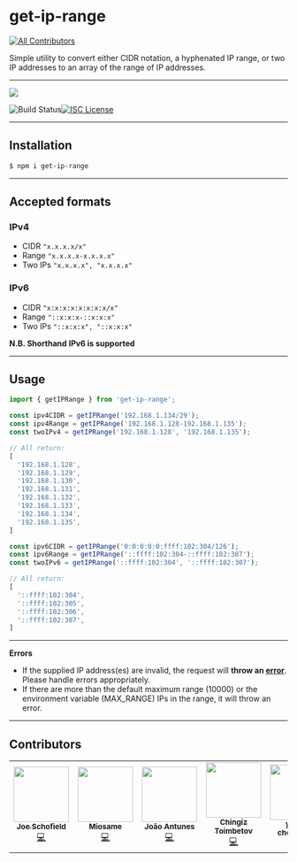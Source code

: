 # get-ip-range
<!-- ALL-CONTRIBUTORS-BADGE:START - Do not remove or modify this section -->
[![All Contributors](https://img.shields.io/badge/all_contributors-6-orange.svg?style=flat-square)](#contributors-)
<!-- ALL-CONTRIBUTORS-BADGE:END -->

Simple utility to convert either CIDR notation, a hyphenated IP range, or two IP addresses to an array of the range of IP addresses.

----

<a href="https://nodei.co/npm/get-ip-range/"><img src="https://nodei.co/npm/get-ip-range.png?downloads=true"></a>

![Build Status](https://travis-ci.org/JoeScho/get-ip-range.svg?branch=main)[![ISC License](https://img.shields.io/badge/license-ISC-blue.svg?style=flat-square)](https://github.com/JoeScho/getIPRange/blob/main/LICENSE)

----

## Installation

```sh
$ npm i get-ip-range
```

----

## Accepted formats
### IPv4
* CIDR `"x.x.x.x/x"`
* Range `"x.x.x.x-x.x.x.x"`
* Two IPs `"x.x.x.x", "x.x.x.x"`

### IPv6
* CIDR `"x:x:x:x:x:x:x:x/x"`
* Range `"::x:x:x-::x:x:x"`
* Two IPs `"::x:x:x", "::x:x:x"`

**N.B. Shorthand IPv6 is supported**

----

## Usage
```ts
import { getIPRange } from 'get-ip-range';

const ipv4CIDR = getIPRange('192.168.1.134/29');
const ipv4Range = getIPRange('192.168.1.128-192.168.1.135');
const twoIPv4 = getIPRange('192.168.1.128', '192.168.1.135');

// All return:
[
  '192.168.1.128',
  '192.168.1.129',
  '192.168.1.130',
  '192.168.1.131',
  '192.168.1.132',
  '192.168.1.133',
  '192.168.1.134',
  '192.168.1.135',
]

const ipv6CIDR = getIPRange('0:0:0:0:0:ffff:102:304/126');
const ipv6Range = getIPRange('::ffff:102:304-::ffff:102:307');
const twoIPv6 = getIPRange('::ffff:102:304', '::ffff:102:307');

// All return:
[
  '::ffff:102:304',
  '::ffff:102:305',
  '::ffff:102:306',
  '::ffff:102:307',
]
```

----

**Errors**

* If the supplied IP address(es) are invalid, the request will **throw an [error](https://nodejs.org/api/errors.html#errors_class_error)**. Please handle errors appropriately.
* If there are more than the default maximum range (10000) or the environment variable (MAX_RANGE) IPs in the range, it will throw an error.

----

## Contributors
<!-- ALL-CONTRIBUTORS-LIST:START - Do not remove or modify this section -->
<!-- prettier-ignore-start -->
<!-- markdownlint-disable -->
<table>
  <tr>
    <td align="center"><a href="https://github.com/JoeScho"><img src="https://avatars.githubusercontent.com/u/12475501?v=4?s=100" width="100px;" alt=""/><br /><sub><b>Joe Schofield</b></sub></a><br /><a href="https://github.com/JoeScho/get-ip-range/commits?author=JoeScho" title="Code">💻</a></td>
    <td align="center"><a href="https://github.com/Miosame"><img src="https://avatars.githubusercontent.com/u/8201077?v=4?s=100" width="100px;" alt=""/><br /><sub><b>Miosame</b></sub></a><br /><a href="https://github.com/JoeScho/get-ip-range/commits?author=Miosame" title="Code">💻</a></td>
    <td align="center"><a href="https://github.com/JGAntunes"><img src="https://avatars.githubusercontent.com/u/5799039?v=4?s=100" width="100px;" alt=""/><br /><sub><b>João Antunes</b></sub></a><br /><a href="https://github.com/JoeScho/get-ip-range/commits?author=JGAntunes" title="Code">💻</a></td>
    <td align="center"><a href="https://github.com/ch-t"><img src="https://avatars.githubusercontent.com/u/26768691?v=4?s=100" width="100px;" alt=""/><br /><sub><b>Chingiz Toimbetov</b></sub></a><br /><a href="https://github.com/JoeScho/get-ip-range/commits?author=ch-t" title="Code">💻</a></td>
    <td align="center"><a href="https://github.com/yaniv-checkmarx"><img src="https://avatars.githubusercontent.com/u/59412524?v=4?s=100" width="100px;" alt=""/><br /><sub><b>yaniv-checkmarx</b></sub></a><br /><a href="https://github.com/JoeScho/get-ip-range/issues?q=author%3Ayaniv-checkmarx" title="Bug reports">🐛</a></td>
    <td align="center"><a href="https://github.com/stasizon"><img src="https://avatars.githubusercontent.com/u/7525031?v=4?s=100" width="100px;" alt=""/><br /><sub><b>Stanislav Sizonenko</b></sub></a><br /><a href="https://github.com/JoeScho/get-ip-range/issues?q=author%3Astasizon" title="Bug reports">🐛</a></td>
  </tr>
</table>

<!-- markdownlint-restore -->
<!-- prettier-ignore-end -->

<!-- ALL-CONTRIBUTORS-LIST:END -->
